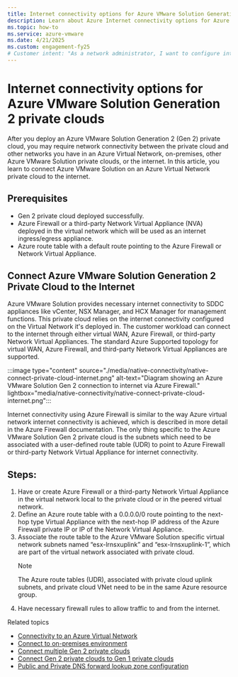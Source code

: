 ```yaml
---
title: Internet connectivity options for Azure VMware Solution Generation 2 private clouds 
description: Learn about Azure Internet connectivity options for Azure VMware Solution Generation 2 private clouds.
ms.topic: how-to
ms.service: azure-vmware
ms.date: 4/21/2025
ms.custom: engagement-fy25
# Customer intent: "As a network administrator, I want to configure internet connectivity for my Azure VMware Solution Generation 2 private cloud, so that I can ensure effective communication between my cloud, on-premises resources, and external networks."
---
```


# Internet connectivity options for Azure VMware Solution Generation 2 private clouds 


After you deploy an Azure VMware Solution Generation 2 (Gen 2) private cloud, you may require network connectivity between the private cloud and other networks you have in an Azure Virtual Network, on-premises, other Azure VMware Solution private clouds, or the internet. In this article, you learn to connect Azure VMware Solution on an Azure Virtual Network private cloud to the internet.

## Prerequisites
- Gen 2 private cloud deployed successfully.
- Azure Firewall or a third-party Network Virtual Appliance (NVA) deployed in the virtual network which will be used as an internet ingress/egress appliance.
- Azure route table with a default route pointing to the Azure Firewall or Network Virtual Appliance.

## Connect Azure VMware Solution Generation 2 Private Cloud to the Internet

Azure VMware Solution provides necessary internet connectivity to SDDC appliances like vCenter, NSX Manager, and HCX Manager for management functions. This private cloud relies on the internet connectivity configured on the Virtual Network it's deployed in. The customer workload can connect to the internet through either virtual WAN, Azure Firewall, or third-party Network Virtual Appliances. The standard Azure Supported topology for virtual WAN, Azure Firewall, and third-party Network Virtual Appliances are supported.

:::image type="content" source="./media/native-connectivity/native-connect-private-cloud-internet.png" alt-text="Diagram showing an Azure VMware Solution Gen 2 connection to internet via Azure Firewall." lightbox="media/native-connectivity/native-connect-private-cloud-internet.png":::

Internet connectivity using Azure Firewall is similar to the way Azure virtual network internet connectivity is achieved, which is described in more detail in the Azure Firewall documentation. The only thing specific to the Azure VMware Solution Gen 2 private cloud is the subnets which need to be associated with a user-defined route table (UDR) to point to Azure Firewall or third-party Network Virtual Appliance for internet connectivity.

## Steps:

1. Have or create Azure Firewall or a third-party Network Virtual Appliance in the virtual network local to the private cloud or in the peered virtual network.
2. Define an Azure route table with a 0.0.0.0/0 route pointing to the next-hop type Virtual Appliance with the next-hop IP address of the Azure Firewall private IP or IP of the Network Virtual Appliance.
3. Associate the route table to the Azure VMware Solution specific virtual network subnets named “esx-lrnsxuplink” and “esx-lrnsxuplink-1”, which are part of the virtual network associated with private cloud.
    >[!Note] 
    >The Azure route tables (UDR), associated with private cloud uplink subnets, and private cloud VNet need to be in the same Azure resource group.
4. Have necessary firewall rules to allow traffic to and from the internet.

Related topics
- [Connectivity to an Azure Virtual Network](native-network-connectivity.md)
- [Connect to on-premises environment](native-connect-on-premises.md)
- [Connect multiple Gen 2 private clouds](native-connect-multiple-private-clouds.md)
- [Connect Gen 2 private clouds to Gen 1 private clouds](native-connect-private-cloud-previous-edition.md)
- [Public and Private DNS forward lookup zone configuration](native-dns-forward-lookup-zone.md)
